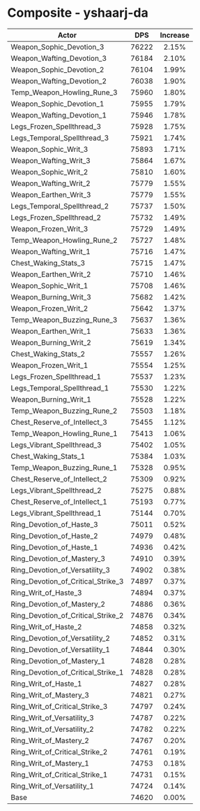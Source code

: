 # Composite - yshaarj-da
| Actor | DPS | Increase |
|---|:---:|:---:|
|Weapon_Sophic_Devotion_3|76222|2.15%|
|Weapon_Wafting_Devotion_3|76184|2.10%|
|Weapon_Sophic_Devotion_2|76104|1.99%|
|Weapon_Wafting_Devotion_2|76038|1.90%|
|Temp_Weapon_Howling_Rune_3|75960|1.80%|
|Weapon_Sophic_Devotion_1|75955|1.79%|
|Weapon_Wafting_Devotion_1|75946|1.78%|
|Legs_Frozen_Spellthread_3|75928|1.75%|
|Legs_Temporal_Spellthread_3|75921|1.74%|
|Weapon_Sophic_Writ_3|75893|1.71%|
|Weapon_Wafting_Writ_3|75864|1.67%|
|Weapon_Sophic_Writ_2|75810|1.60%|
|Weapon_Wafting_Writ_2|75779|1.55%|
|Weapon_Earthen_Writ_3|75779|1.55%|
|Legs_Temporal_Spellthread_2|75737|1.50%|
|Legs_Frozen_Spellthread_2|75732|1.49%|
|Weapon_Frozen_Writ_3|75729|1.49%|
|Temp_Weapon_Howling_Rune_2|75727|1.48%|
|Weapon_Wafting_Writ_1|75716|1.47%|
|Chest_Waking_Stats_3|75715|1.47%|
|Weapon_Earthen_Writ_2|75710|1.46%|
|Weapon_Sophic_Writ_1|75708|1.46%|
|Weapon_Burning_Writ_3|75682|1.42%|
|Weapon_Frozen_Writ_2|75642|1.37%|
|Temp_Weapon_Buzzing_Rune_3|75637|1.36%|
|Weapon_Earthen_Writ_1|75633|1.36%|
|Weapon_Burning_Writ_2|75619|1.34%|
|Chest_Waking_Stats_2|75557|1.26%|
|Weapon_Frozen_Writ_1|75554|1.25%|
|Legs_Frozen_Spellthread_1|75537|1.23%|
|Legs_Temporal_Spellthread_1|75530|1.22%|
|Weapon_Burning_Writ_1|75528|1.22%|
|Temp_Weapon_Buzzing_Rune_2|75503|1.18%|
|Chest_Reserve_of_Intellect_3|75455|1.12%|
|Temp_Weapon_Howling_Rune_1|75413|1.06%|
|Legs_Vibrant_Spellthread_3|75402|1.05%|
|Chest_Waking_Stats_1|75384|1.03%|
|Temp_Weapon_Buzzing_Rune_1|75328|0.95%|
|Chest_Reserve_of_Intellect_2|75309|0.92%|
|Legs_Vibrant_Spellthread_2|75275|0.88%|
|Chest_Reserve_of_Intellect_1|75193|0.77%|
|Legs_Vibrant_Spellthread_1|75144|0.70%|
|Ring_Devotion_of_Haste_3|75011|0.52%|
|Ring_Devotion_of_Haste_2|74979|0.48%|
|Ring_Devotion_of_Haste_1|74936|0.42%|
|Ring_Devotion_of_Mastery_3|74910|0.39%|
|Ring_Devotion_of_Versatility_3|74902|0.38%|
|Ring_Devotion_of_Critical_Strike_3|74897|0.37%|
|Ring_Writ_of_Haste_3|74894|0.37%|
|Ring_Devotion_of_Mastery_2|74886|0.36%|
|Ring_Devotion_of_Critical_Strike_2|74876|0.34%|
|Ring_Writ_of_Haste_2|74858|0.32%|
|Ring_Devotion_of_Versatility_2|74852|0.31%|
|Ring_Devotion_of_Versatility_1|74844|0.30%|
|Ring_Devotion_of_Mastery_1|74828|0.28%|
|Ring_Devotion_of_Critical_Strike_1|74828|0.28%|
|Ring_Writ_of_Haste_1|74827|0.28%|
|Ring_Writ_of_Mastery_3|74821|0.27%|
|Ring_Writ_of_Critical_Strike_3|74797|0.24%|
|Ring_Writ_of_Versatility_3|74787|0.22%|
|Ring_Writ_of_Versatility_2|74782|0.22%|
|Ring_Writ_of_Mastery_2|74767|0.20%|
|Ring_Writ_of_Critical_Strike_2|74761|0.19%|
|Ring_Writ_of_Mastery_1|74753|0.18%|
|Ring_Writ_of_Critical_Strike_1|74731|0.15%|
|Ring_Writ_of_Versatility_1|74724|0.14%|
|Base|74620|0.00%|
